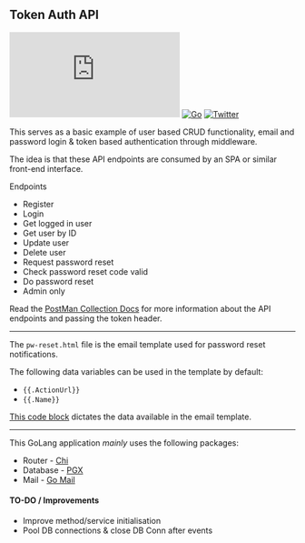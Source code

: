 ## Token Auth API

[![GitHub license](https://badgen.net/github/license/Naereen/Strapdown.js)](https://github.com/Naereen/StrapDown.js/blob/master/LICENSE)
[![Go](https://img.shields.io/badge/--00ADD8?logo=go&logoColor=ffffff)](https://golang.org/)
[![Twitter](https://badgen.net/badge/icon/twitter?icon=twitter&label)](https://twitter.com/jvckcallow)


This serves as a basic example of user based CRUD functionality, email and password login & token based authentication through middleware.

The idea is that these API endpoints are consumed by an SPA or similar front-end interface.

Endpoints

 - Register
 - Login
 - Get logged in user
 - Get user by ID
 - Update user
 - Delete user
 - Request password reset
 - Check password reset code valid
 - Do password reset
 - Admin only

Read the [PostMan Collection Docs](https://documenter.getpostman.com/view/5420516/2s8ZDa1gS4) for more information about the API endpoints and passing the token header.

____

The `pw-reset.html` file is the email template used for password reset notifications.

The following data variables can be used in the template by default:
- `{{.ActionUrl}}`
- `{{.Name}}`

[This code block](https://github.com/sjmc11/go-auth-api/blob/main/methods/authMethods.go#L136) dictates the data available in the email template.

____

This GoLang application *mainly* uses the following packages:

- Router - [Chi](https://github.com/go-chi/chi)
- Database - [PGX](github.com/jackc/pgx/v5)
- Mail - [Go Mail](github.com/ainsleyclark/go-mail)


#### TO-DO / Improvements

- Improve method/service initialisation
- Pool DB connections & close DB Conn after events
